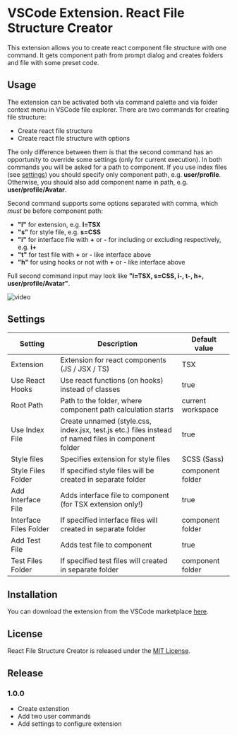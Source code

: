 # VSCode Extension. React File Structure Creator

This extension allows you to create react component file structure with one command. It gets component path from prompt dialog and creates folders and file with some preset code.

## Usage

The extension can be activated both via command palette and via folder context menu in VSCode file explorer. There are two commands for creating file structure:
* Create react file structure
* Create react file structure with options

The only difference between them is that the second command has an opportunity to override some settings (only for current execution).
In both commands you will be asked for a path to component. If you use index files (see [settings](#settings)) you should specify only component path, e.g. **user/profile**. Otherwise, you should also add component name in path, e.g. **user/profile/Avatar**.

Second command supports some options separated with comma, which *must* be before component path:
* **"l"** for extension, e.g. **l=TSX**
* **"s"** for style file, e.g. **s=CSS**
* **"i"** for interface file with **+** or **-** for including or excluding respectively, e.g. **i+**
* **"t"** for test file with **+** or **-** like interface above
* **"h"** for using hooks or not with **+** or **-** like interface above

Full second command input may look like **"l=TSX, s=CSS, i-, t-, h+, user/profile/Avatar"**.

![video](images/sample.gif)

## Settings

| Setting | Description | Default value |
|  ------ | ----------- | ------------- |
| Extension | Extension for react components (JS / JSX / TS) | TSX |
| Use React Hooks | Use react functions (on hooks) instead of classes | true |
| Root Path | Path to the folder, where component path calculation starts | current workspace |
| Use Index File | Create unnamed (style.css, index.jsx, test.js etc.) files instead of named files in component folder | true |
| Style files | Specifies extension for style files | SCSS (Sass) |
| Style Files Folder | If specified style files will be created in separate folder | component folder |
| Add Interface File | Adds interface file to component (for TSX extension only!) | true |
| Interface Files Folder | If specified interface files will created in separate folder | component folder |
| Add Test File | Adds test file to component | true |
| Test Files Folder | If specified test files will created in separate folder | component folder |

## Installation

You can download the extension from the VSCode marketplace [here](https://marketplace.visualstudio.com/items?itemName=DenisBratchikov.react-file-structure).

## License

React File Structure Creator is released under the [MIT License](https://github.com/DenisBratchikov/vscode-react-structure-creator/blob/master/LICENSE).

## Release

### 1.0.0

* Create extenstion
* Add two user commands
* Add settings to configure extension
